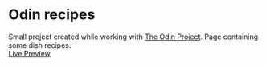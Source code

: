 # Odin recipes
Small project created while working with [The Odin Project](https://www.theodinproject.com/). Page containing some dish recipes.  
[Live Preview](https://rafallyczek.github.io/odin-recipes/)
